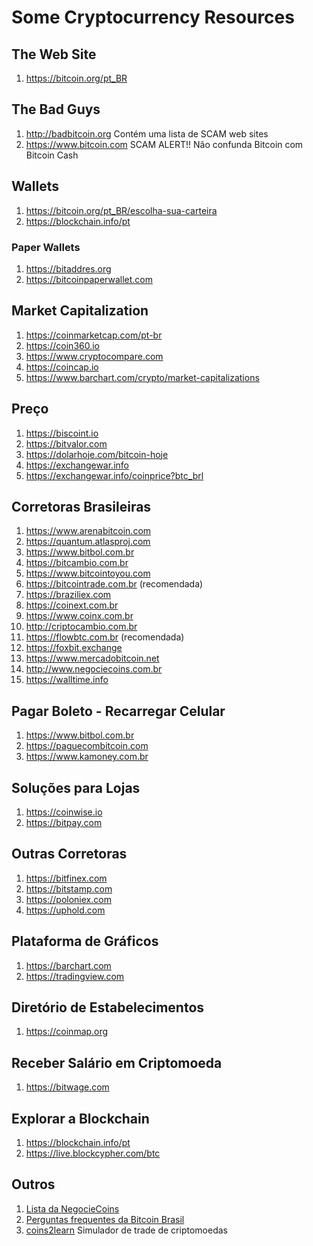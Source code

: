 # Some Cryptocurrency Resources

## The Web Site
1. https://bitcoin.org/pt_BR

## The Bad Guys
1. http://badbitcoin.org Contém uma lista de SCAM web sites
1. https://www.bitcoin.com SCAM ALERT!! Não confunda Bitcoin com Bitcoin Cash

## Wallets
1. https://bitcoin.org/pt_BR/escolha-sua-carteira
1. https://blockchain.info/pt

### Paper Wallets
1. https://bitaddres.org
1. https://bitcoinpaperwallet.com

## Market Capitalization
1. https://coinmarketcap.com/pt-br
1. https://coin360.io
1. https://www.cryptocompare.com
1. https://coincap.io
1. https://www.barchart.com/crypto/market-capitalizations

## Preço
1. https://biscoint.io
1. https://bitvalor.com
1. https://dolarhoje.com/bitcoin-hoje
1. https://exchangewar.info
1. https://exchangewar.info/coinprice?btc_brl

## Corretoras Brasileiras
1. https://www.arenabitcoin.com
1. https://quantum.atlasproj.com
1. https://www.bitbol.com.br
1. https://bitcambio.com.br
1. https://www.bitcointoyou.com
1. https://bitcointrade.com.br (recomendada)
1. https://braziliex.com
1. https://coinext.com.br
1. https://www.coinx.com.br
1. http://criptocambio.com.br
1. https://flowbtc.com.br (recomendada)
1. https://foxbit.exchange
1. https://www.mercadobitcoin.net
1. http://www.negociecoins.com.br
1. https://walltime.info

## Pagar Boleto - Recarregar Celular
1. https://www.bitbol.com.br
1. https://paguecombitcoin.com
1. https://www.kamoney.com.br

## Soluções para Lojas
1. https://coinwise.io
1. https://bitpay.com

## Outras Corretoras
1. https://bitfinex.com
1. https://bitstamp.com
1. https://poloniex.com
1. https://uphold.com

## Plataforma de Gráficos
1. https://barchart.com
1. https://tradingview.com

## Diretório de Estabelecimentos
1. https://coinmap.org

## Receber Salário em Criptomoeda
1. https://bitwage.com

## Explorar a Blockchain
1. https://blockchain.info/pt
1. https://live.blockcypher.com/btc

## Outros
1. [Lista da NegocieCoins](https://www.negociecoins.com.br/lojas-aceitam-bitcoins)
1. [Perguntas frequentes da Bitcoin Brasil](http://bitpedia.com.br/mediawiki/index.php?title=Regras_do_Bitcoin_Brasil)
1. [coins2learn](https://coins2learn.com/) Simulador de trade de criptomoedas
